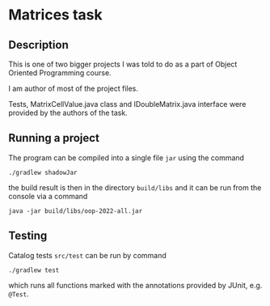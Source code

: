 # Matrices task

## Description

This is one of two bigger projects I was told to do as a part of Object Oriented Programming course.

I am author of most of the project files. 

Tests, MatrixCellValue.java class and IDoubleMatrix.java interface were provided by the authors of the task.

## Running a project

The program can be compiled into a single file `jar` using the command
```shell
./gradlew shadowJar
```
the build result is then in the directory `build/libs` and it can be run from the console via a command
```shell
java -jar build/libs/oop-2022-all.jar
```
## Testing

Catalog tests `src/test` can be run by command
```shell
./gradlew test
```
which runs all functions marked with the annotations provided
by JUnit, e.g. `@Test`.
